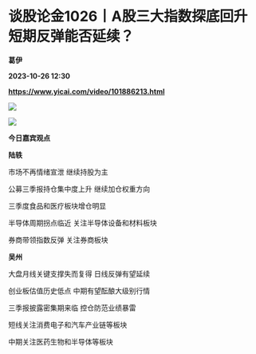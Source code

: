 # 谈股论金1026丨A股三大指数探底回升 短期反弹能否延续？
**葛伊**

**2023-10-26 12:30**

**https://www.yicai.com/video/101886213.html**

![](http://imgcdn.yicai.com/vms-new/2023/10/16c2afe7-ae23-4e85-b465-2500c47db746.jpg) 

![](https://imgcdn.yicai.com/uppics/images/2023/10/5741371da0fb9d2f42a5c9c7a4e44f1b.jpg)

**今日嘉宾观点**

**陆轶**

市场不再情绪宣泄 继续持股为主

公募三季报持仓集中度上升 继续加仓权重方向

三季度食品和医疗板块增仓明显

半导体周期拐点临近 关注半导体设备和材料板块

券商带领指数反弹 关注券商板块

**吴州**

大盘月线关键支撑失而复得 日线反弹有望延续

创业板估值历史低点 中期有望酝酿大级别行情

三季报披露密集期来临 控仓防范业绩暴雷

短线关注消费电子和汽车产业链等板块

中期关注医药生物和半导体等板块
